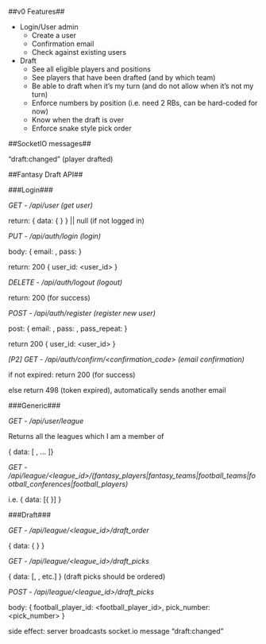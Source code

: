 ##v0 Features##

* Login/User admin
    * Create a user
    * Confirmation email
    * Check against existing users
* Draft
    * See all eligible players and positions
    * See players that have been drafted (and by which team)
    * Be able to draft when it’s my turn (and do not allow when it’s not my turn)
    * Enforce numbers by position (i.e. need 2 RBs, can be hard-coded for now)
    * Know when the draft is over
    * Enforce snake style pick order

##SocketIO messages##

“draft:changed” (player drafted)

##Fantasy Draft API##

###Login###


*GET - /api/user (get user)*

return: { data: { <User> } } || null (if not logged in)


*PUT - /api/auth/login (login)*

body: { email: <email>, pass: <pass> }

return: 200 { user_id: <user_id> }


*DELETE - /api/auth/logout (logout)*

return: 200 (for success)


*POST - /api/auth/register (register new user)*

post: { email: <email>, pass: <pass>, pass_repeat: <pass> }

return 200 { user_id: <user_id> }


*[P2] GET - /api/auth/confirm/<confirmation_code> (email confirmation)*

if not expired: return 200 (for success)

else return 498 (token expired), automatically sends another email


###Generic###

*GET - /api/user/league*

Returns all the leagues which I am a member of

{ data: [ <FantasyLeague>, ... ]}


*GET - /api/league/<league_id>/(fantasy_players|fantasy_teams|football_teams|football_conferences|football_players)*

i.e. { data: [{ <FootballPlayer> }] }


###Draft###

*GET - /api/league/<league_id>/draft_order*

{ data: { <FantasyDraftOrder> } }


*GET - /api/league/<league_id>/draft_picks*

{ data: [<DraftPick>, <DraftPick>, etc.] } (draft picks should be ordered)


*POST - /api/league/<league_id>/draft_picks*

body: { football_player_id: <football_player_id>, pick_number: <pick_number> }

side effect: server broadcasts socket.io message “draft:changed”


